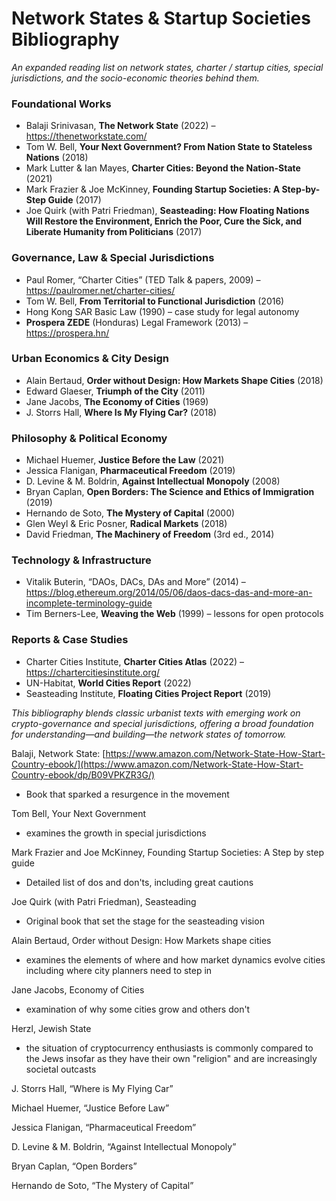 Network States & Startup Societies Bibliography
==============================================

_An expanded reading list on network states, charter / startup cities, special jurisdictions, and the socio-economic theories behind them._

### Foundational Works
- Balaji Srinivasan, **The Network State** (2022) – https://thenetworkstate.com/
- Tom W. Bell, **Your Next Government? From Nation State to Stateless Nations** (2018)
- Mark Lutter & Ian Mayes, **Charter Cities: Beyond the Nation-State** (2021)
- Mark Frazier & Joe McKinney, **Founding Startup Societies: A Step-by-Step Guide** (2017)
- Joe Quirk (with Patri Friedman), **Seasteading: How Floating Nations Will Restore the Environment, Enrich the Poor, Cure the Sick, and Liberate Humanity from Politicians** (2017)

### Governance, Law & Special Jurisdictions
- Paul Romer, “Charter Cities” (TED Talk & papers, 2009) – https://paulromer.net/charter-cities/
- Tom W. Bell, **From Territorial to Functional Jurisdiction** (2016)
- Hong Kong SAR Basic Law (1990) – case study for legal autonomy
- **Prospera ZEDE** (Honduras) Legal Framework (2013) – https://prospera.hn/

### Urban Economics & City Design
- Alain Bertaud, **Order without Design: How Markets Shape Cities** (2018)
- Edward Glaeser, **Triumph of the City** (2011)
- Jane Jacobs, **The Economy of Cities** (1969)
- J. Storrs Hall, **Where Is My Flying Car?** (2018)

### Philosophy & Political Economy
- Michael Huemer, **Justice Before the Law** (2021)
- Jessica Flanigan, **Pharmaceutical Freedom** (2019)
- D. Levine & M. Boldrin, **Against Intellectual Monopoly** (2008)
- Bryan Caplan, **Open Borders: The Science and Ethics of Immigration** (2019)
- Hernando de Soto, **The Mystery of Capital** (2000)
- Glen Weyl & Eric Posner, **Radical Markets** (2018)
- David Friedman, **The Machinery of Freedom** (3rd ed., 2014)

### Technology & Infrastructure
- Vitalik Buterin, “DAOs, DACs, DAs and More” (2014) – https://blog.ethereum.org/2014/05/06/daos-dacs-das-and-more-an-incomplete-terminology-guide
- Tim Berners-Lee, **Weaving the Web** (1999) – lessons for open protocols

### Reports & Case Studies
- Charter Cities Institute, **Charter Cities Atlas** (2022) – https://chartercitiesinstitute.org/
- UN-Habitat, **World Cities Report** (2022)
- Seasteading Institute, **Floating Cities Project Report** (2019)

_This bibliography blends classic urbanist texts with emerging work on crypto-governance and special jurisdictions, offering a broad foundation for understanding—and building—the network states of tomorrow._



Balaji, Network State: [https://www.amazon.com/Network-State-How-Start-Country-ebook/](https://www.amazon.com/Network-State-How-Start-Country-ebook/dp/B09VPKZR3G/)

- Book that sparked a resurgence in the movement

Tom Bell, Your Next Government

- examines the growth in special jurisdictions 

Mark Frazier and Joe McKinney, Founding Startup Societies: A Step by step guide

- Detailed list of dos and don'ts, including great cautions 

Joe Quirk (with Patri Friedman), Seasteading

- Original book that set the stage for the seasteading vision

Alain Bertaud, Order without Design: How Markets shape cities 

- examines the elements of where and how market dynamics evolve cities including where city planners need to step in

Jane Jacobs, Economy of Cities

- examination of why some cities grow and others don't

Herzl, Jewish State

- the situation of cryptocurrency enthusiasts is commonly compared to the Jews insofar as they have their own "religion" and are increasingly societal outcasts 


J. Storrs Hall, “Where is My Flying Car”

Michael Huemer, “Justice Before Law”

Jessica Flanigan, “Pharmaceutical Freedom”

D. Levine & M. Boldrin, “Against Intellectual Monopoly”

Bryan Caplan, “Open Borders”

Hernando de Soto, “The Mystery of Capital”
